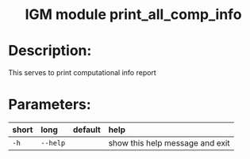### <h1 align="center" id="title">IGM module print_all_comp_info </h1>

# Description:

This serves to print computational info report
 
# Parameters: 


|short|long|default|help|
| :--- | :--- | :--- | :--- |
|`-h`|`--help`||show this help message and exit|
